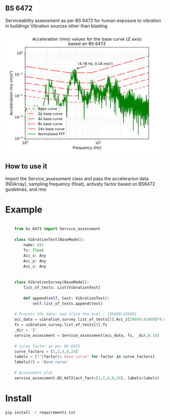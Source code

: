 ## BS 6472

Serviceability assessment as per BS 6472 for human exposure to vibration in buildings Vibration sources other than blasting

![Result](data/example_bs6473.svg)
## How to use it 

Import  the Service_assessment class and pass the accelerarion data (NDArray), sampling frequency (float), activaty factor based on BS6472 guidelines, and rms

# Example

```python 
    
    from bs_6473 import Service_assessment

    class VibrationTest(BaseModel):
        name: str
        fs: float
        Acc_x: Any
        Acc_y: Any
        Acc_z: Any


    class VibrationSurvey(BaseModel):
        list_of_tests: List[VibrationTest]
        
        def append(self, test: VibrationTest):
            self.list_of_tests.append(test)

    # Process the data: and slice the evet : [39600:42000]
    acc_data = vibration_survey.list_of_tests[5].Acc_z[39600:42000]*9.81
    fs = vibration_survey.list_of_tests[5].fs
    _dir = 'Z'
    service_assessment = Service_assessment(acc_data, fs, _dir,0.18)
    
    # curve factor as per BS 6472
    curve_factors = [1,2,4,8,24]
    labels = [f"{factor}x base curve" for factor in curve_factors]
    labels[0] = 'Base curve'
    
    # Assessment plot
    service_assessment.BS_6472(act_fact=[1,2,4,8,24], labels=labels)
```

# Install
```sh
pip install -r requirements.txt
```
